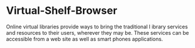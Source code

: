 # Virtual-Shelf-Browser
Online  virtual  libraries provide ways to bring the  traditional l ibrary services and resources to  their users, wherever they may be.  These services can be accessible from a web site as well  as smart phones applications. 
